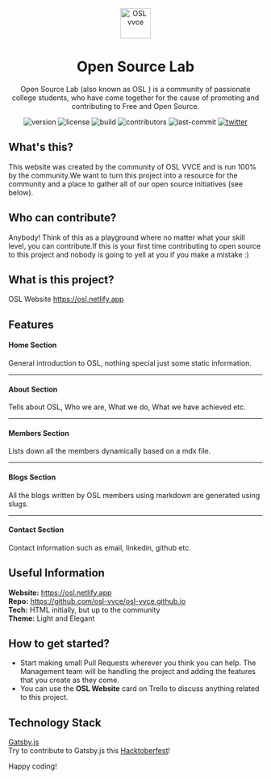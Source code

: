 <p align="center">
<a href="https://osl.vvce.ac.in">
<img alt="OSL vvce" src="https://raw.githubusercontent.com/osl-vvce/osl-vvce.github.io/master/static/images/logo.png" width="60" />
</a>

</p>
<h1 align="center">
  Open Source Lab
</h1>

<p align="center">
    Open Source Lab (also known as OSL ) is a community of passionate college students, who have come together for the cause of promoting and contributing to Free and Open Source.
</p>
<p align="center">
  <img src="https://img.shields.io/github/package-json/v/osl-vvce/osl-vvce.github.io?style=flat" alt="version" />
  <img src="https://img.shields.io/github/license/osl-vvce/osl-vvce.github.io?style=flat" alt="license" />
  <img src="https://img.shields.io/badge/build-passing-blue?style=flat" alt="build" />
  <img src="https://img.shields.io/github/contributors/osl-vvce/osl-vvce.github.io?style=flat" alt="contributors" />
  <img src="https://img.shields.io/github/last-commit/osl-vvce/osl-vvce.github.io?style=flat" alt="last-commit" />
  <a href="https://twitter.com/osl_vvce">
    <img src="https://img.shields.io/twitter/follow/osl_vvce?label=Follow%20OSL%20VVCE&style=social" alt="twitter" />
  </a>
</p>

## What's this?

This website was created by the community of OSL VVCE and is run 100% by the community.We want to turn this project into a resource for the community and a place to gather all of our open source initiatives (see below).

## Who can contribute?

Anybody! Think of this as a playground where no matter what your skill level, you can contribute.If this is your first time contributing to open source to this project and nobody is going to yell at you if you make a mistake :)

## What is this project?

OSL Website https://osl.netlify.app

## Features

#### Home Section

General introduction to OSL, nothing special just some static information.

---

#### About Section

Tells about OSL, Who we are, What we do, What we have achieved etc.

---

#### Members Section

Lists down all the members dynamically based on a mdx file.

---

#### Blogs Section

All the blogs written by OSL members using markdown are generated using slugs.

---

#### Contact Section

Contact information such as email, linkedin, github etc.

## Useful Information

**Website:** https://osl.netlify.app <br>
**Repo:** https://github.com/osl-vvce/osl-vvce.github.io <br>
**Tech:** HTML initially, but up to the community <br>
**Theme:** Light and Elegant

## How to get started?

-   Start making small Pull Requests wherever you think you can help. The Management team will be handling the project and adding the features that you create as they come.
-   You can use the **OSL Website** card on Trello to discuss anything related to this project.

## Technology Stack

[Gatsby.js](https://www.gatsbyjs.org/) <br>
Try to contribute to Gatsby.js this [Hacktoberfest](https://www.gatsbyjs.org/)!

Happy coding!
